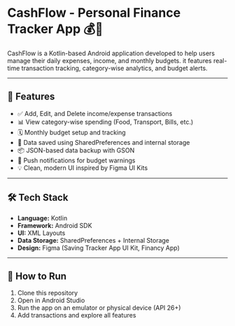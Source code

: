 # CashFlow - Personal Finance Tracker App 💰📱

CashFlow is a Kotlin-based Android application developed to help users manage their daily expenses, income, and monthly budgets. it features real-time transaction tracking, category-wise analytics, and budget alerts.

---

## 📱 Features

- ✅ Add, Edit, and Delete income/expense transactions
- 📊 View category-wise spending (Food, Transport, Bills, etc.)
- 🗓️ Monthly budget setup and tracking
- 📌 Data saved using SharedPreferences and internal storage
- 📦 JSON-based data backup with GSON
- 🔔 Push notifications for budget warnings
- 💡 Clean, modern UI inspired by Figma UI Kits

---

## 🛠️ Tech Stack

- **Language:** Kotlin
- **Framework:** Android SDK
- **UI:** XML Layouts
- **Data Storage:** SharedPreferences + Internal Storage
- **Design:** Figma (Saving Tracker App UI Kit, Financy App)

---

## 🧪 How to Run

1. Clone this repository
2. Open in Android Studio
3. Run the app on an emulator or physical device (API 26+)
4. Add transactions and explore all features



